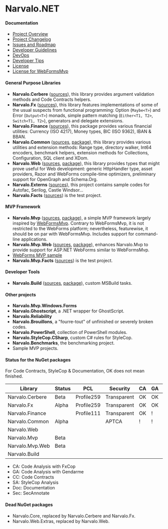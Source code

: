 Narvalo.NET
===========

#### Documentation
- [Project Overview](https://github.com/chtoucas/Narvalo.NET/tree/master/docs/Overview.md)
- [Project Changelog](https://github.com/chtoucas/Narvalo.NET/tree/master/docs/Changelog.md)
- [Issues and Roadmap](https://github.com/chtoucas/Narvalo.NET/tree/master/docs/Issues.md)
- [Developer Guidelines](https://github.com/chtoucas/Narvalo.NET/tree/master/docs/Guidelines.md)
- [DevOps](https://github.com/chtoucas/Narvalo.NET/tree/master/docs/BuildAndRelease.md)
- [Developer Tips](https://github.com/chtoucas/Narvalo.NET/tree/master/docs/Tips.md)
- [License](https://github.com/chtoucas/Narvalo.NET/tree/master/LICENSE.txt)
- [License for WebFormsMvp](https://github.com/chtoucas/Narvalo.NET/tree/master/LICENSE-WebFormsMvp.txt)

#### General Purpose Libraries
- **Narvalo.Cerbere**
  ([sources](https://github.com/chtoucas/Narvalo.NET/tree/master/src/Narvalo.Cerbere)),
  this library provides argument validation methods and Code Contracts helpers.
- **Narvalo.Fx**
  ([sources](https://github.com/chtoucas/Narvalo.NET/tree/master/src/Narvalo.Fx)),
  this library features implementations of some of the usual suspects from functional
  programming: Option (`Maybe<T>`) and Error (`Output<T>`) monads, simple pattern matching
  (`Either<T1, T2>`, `Switch<T1, T2>`), generators and delegate extensions.
- **Narvalo.Finance**
  ([sources](https://github.com/chtoucas/Narvalo.NET/tree/master/src/Narvalo.Finance)),
  this package provides various financial utilities: Currency (ISO 4217), Money types,
  BIC (ISO 9362), IBAN & BBAN.
- **Narvalo.Common**
  ([sources](https://github.com/chtoucas/Narvalo.NET/tree/master/src/Narvalo.Common),
  [package](https://www.nuget.org/packages/Narvalo.Common/)),
  this library provides various utilities and extension methods: Range type, directory walker,
  Int64 encoders,  benchmark helpers, extension methods for Collections, Configuration, SQL client and XDom.
- **Narvalo.Web**
  ([sources](https://github.com/chtoucas/Narvalo.NET/tree/master/src/Narvalo.Web),
  [package](https://www.nuget.org/packages/Narvalo.Common/)),
  this library provides types that might prove useful for Web development: generic HttpHandler
  type, asset providers, Razor and WebForms compile-time optimizers, preliminary support
  for OpenGraph and Schema.Org.
- **Narvalo.Externs**
  ([sources](https://github.com/chtoucas/Narvalo.NET/tree/master/src/Narvalo.Externs)),
  this project contains sample codes for Autofac, Serilog, Castle Windsor...
- **Narvalo.Facts** ([sources](https://github.com/chtoucas/Narvalo.NET/tree/master/tests/Narvalo.Facts))
  is the test project.

#### MVP Framework
- **Narvalo.Mvp**
  ([sources](https://github.com/chtoucas/Narvalo.NET/tree/master/src/Narvalo.Mvp),
  [package](https://www.nuget.org/packages/Narvalo.Mvp/)),
  a simple MVP framework largely inspired by [WebFormsMvp](https://github.com/webformsmvp/webformsmvp).
  Contrary to WebFormsMvp, it is not restricted to the WebForms platform; nevertheless, featurewise,
  it should be on par with WebFormsMvp. Includes support for command-line applications.
- **Narvalo.Mvp.Web**
  ([sources](https://github.com/chtoucas/Narvalo.NET/tree/master/src/Narvalo.Mvp.Web),
  [package](https://www.nuget.org/packages/Narvalo.Mvp.Web/)),
  enhances Narvalo.Mvp to provide support for ASP.NET WebForms similar to WebFormsMvp.
- [WebForms MVP sample](https://github.com/chtoucas/Narvalo.NET/tree/master/samples/MvpWebForms)
- **Narvalo.Mvp.Facts** ([sources](https://github.com/chtoucas/Narvalo.NET/tree/master/tests/Narvalo.Mvp.Facts))
  is the test project.

#### Developer Tools
- **Narvalo.Build**
  ([sources](https://github.com/chtoucas/Narvalo.NET/tree/master/src/Narvalo.Build),
  [package](https://www.nuget.org/packages/Narvalo.Build/)),
  custom MSBuild tasks.

#### Other projects

- **Narvalo.Mvp.Windows.Forms**
- **Narvalo.Ghostscript**, a .NET wrapper for GhostScript.
- **Narvalo.Reliability**
- **Narvalo.Brouillons**, a "fourre-tout" of unfinished or severely broken codes.
- **Narvalo.PowerShell**, collection of PowerShell modules.
- **Narvalo.StyleCop.CSharp**, custom C# rules for StyleCop.
- **Narvalo.Benchmarks**, the benchmarking project.
- Sample MVP projects.

#### Status for the NuGet packages

For Code Contracts, StyleCop & Documentation, OK does not mean finished.

Library             | Status | PCL        | Security    | CA | GA | CC | SA | Doc | Sec |
--------------------|--------|------------|-------------|----|----|----|----|-----|-----|
Narvalo.Cerbere     | Beta   | Profile259 | Transparent | OK | OK | OK | OK | OK  | OK  |
Narvalo.Fx          | Alpha  | Profile259 | Transparent | OK | OK | OK | OK | OK  | OK  |
Narvalo.Finance     |        | Profile111 | Transparent | OK | !  | OK | !  | !   | OK  |
Narvalo.Common      | Alpha  |            | APTCA       | !  | !  | !  | !  | !   | OK  |
Narvalo.Web         |        |            |             |    |    |    |    |     |     |
Narvalo.Mvp         | Beta   |            |             |    |    |    |    |     |     |
Narvalo.Mvp.Web     | Beta   |            |             |    |    |    |    |     |     |
Narvalo.Build       |        |            |             |    |    |    |    |     |     |

- CA: Code Analysis with FxCop
- GA: Code Analysis with Gendarme
- CC: Code Contracts
- SA: StyleCop Analysis
- Doc: Documentation
- Sec: SecAnnotate

#### Dead NuGet packages

- Narvalo.Core, replaced by Narvalo.Cerbere and Narvalo.Fx.
- Narvalo.Web.Extras, replaced by Narvalo.Web.